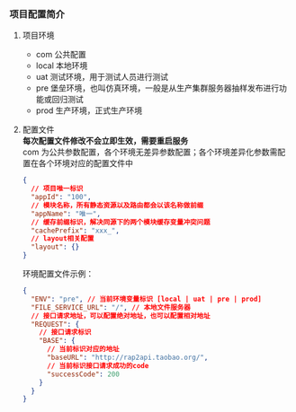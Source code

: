 ### 项目配置简介

1.  项目环境

    - com 公共配置
    - local 本地环境
    - uat 测试环境，用于测试人员进行测试
    - pre 堡垒环境，也叫仿真环境，一般是从生产集群服务器抽样发布进行功能或回归测试
    - prod 生产环境，正式生产环境

2.  配置文件  
    **每次配置文件修改不会立即生效，需要重启服务**  
     com 为公共参数配置，各个环境无差异参数配置；各个环境差异化参数需配置在各个环境对应的配置文件中

    ```json
    {
      // 项目唯一标识
      "appId": "100",
      // 模块名称，所有静态资源以及路由都会以该名称做前缀
      "appName": "唯一",
      // 缓存前缀标识，解决同源下的两个模块缓存变量冲突问题
      "cachePrefix": "xxx_",
      // layout相关配置
      "layout": {}
    }
    ```

    环境配置文件示例：

    ```json
    {
      "ENV": "pre", // 当前环境变量标识 [local | uat | pre | prod]
      "FILE_SERVICE_URL": "/", // 本地文件服务器
      // 接口请求地址，可以配置绝对地址，也可以配置相对地址
      "REQUEST": {
        // 接口请求标识
        "BASE": {
          // 当前标识对应的地址
          "baseURL": "http://rap2api.taobao.org/",
          // 当前标识接口请求成功的code
          "successCode": 200
        }
      }
    }
    ```
